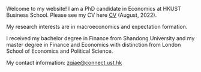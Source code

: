 
Welcome to my website! I am a PhD candidate in Economics at HKUST Business School. Please see my CV here [CV](https://github.com/zhenghua-QI/zhenghua-qi.github.io/_files/CV_AUG30.pdf) (August, 2022).

My research interests are in macroeconomics and expectation formation. 

I received my bachelor degree in Finance from Shandong University and my master degree in Finance and Economics with distinction from London School of Economics and Political Science.

My contact information: zqiae@connect.ust.hk

